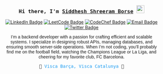 <div align="center">
  
### <samp>Hi there, I'm <a href="" target="_blank">Siddhesh Shreeram Borse</a> <img src="https://media.giphy.com/media/hvRJCLFzcasrR4ia7z/giphy.gif" width="25"> </samp>

[![LinkedIn Badge](https://img.shields.io/badge/-LinkedIn-0077B5?style=flat-square&logo=LinkedIn&logoColor=white)](https://www.linkedin.com/in/siddhesh41/)
[![LeetCode Badge](https://img.shields.io/badge/-LeetCode-FFA116?style=flat-square&logo=LeetCode&logoColor=white)](https://leetcode.com/u/infoSleuth25/)
[![CodeChef Badge](https://img.shields.io/badge/-CodeChef-5B4638?style=flat-square&logo=CodeChef&logoColor=white)](https://www.codechef.com/users/siddhesh41)
[![Email Badge](https://img.shields.io/badge/-Email-D14836?style=flat-square&logo=Gmail&logoColor=white)](mailto:siddheshborse25@gmail.com)
[![Twitter Badge](https://img.shields.io/badge/-Twitter-1DA1F2?style=flat-square&logo=Twitter&logoColor=white)](https://x.com/infoSleuth25)

<div style="font-family: 'Montserrat', sans-serif;" >

I’m a backend developer with a passion for crafting efficient and scalable systems. I specialize in designing robust APIs, managing databases, and ensuring smooth server-side operations. When I’m not coding, you’ll probably find me on the football field, watching the Champions League or La Liga, and cheering for my favorite club, FC Barcelona.

<div align="center">
  <samp>
    🔵 <font color="#1D9BF0">Visca Barça, Visca Catalunya</font> 🔴
  </samp>
</div>

</div>



</div>





